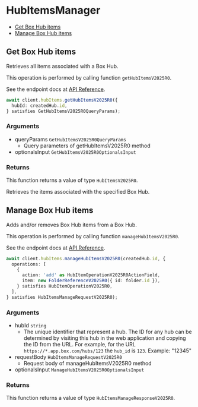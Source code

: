 # HubItemsManager

- [Get Box Hub items](#get-box-hub-items)
- [Manage Box Hub items](#manage-box-hub-items)

## Get Box Hub items

Retrieves all items associated with a Box Hub.

This operation is performed by calling function `getHubItemsV2025R0`.

See the endpoint docs at
[API Reference](https://developer.box.com/reference/v2025.0/get-hub-items/).

<!-- sample get_hub_items_v2025.0 -->

```ts
await client.hubItems.getHubItemsV2025R0({
  hubId: createdHub.id,
} satisfies GetHubItemsV2025R0QueryParams);
```

### Arguments

- queryParams `GetHubItemsV2025R0QueryParams`
  - Query parameters of getHubItemsV2025R0 method
- optionalsInput `GetHubItemsV2025R0OptionalsInput`

### Returns

This function returns a value of type `HubItemsV2025R0`.

Retrieves the items associated with the specified Box Hub.

## Manage Box Hub items

Adds and/or removes Box Hub items from a Box Hub.

This operation is performed by calling function `manageHubItemsV2025R0`.

See the endpoint docs at
[API Reference](https://developer.box.com/reference/v2025.0/post-hubs-id-manage-items/).

<!-- sample post_hubs_id_manage_items_v2025.0 -->

```ts
await client.hubItems.manageHubItemsV2025R0(createdHub.id, {
  operations: [
    {
      action: 'add' as HubItemOperationV2025R0ActionField,
      item: new FolderReferenceV2025R0({ id: folder.id }),
    } satisfies HubItemOperationV2025R0,
  ],
} satisfies HubItemsManageRequestV2025R0);
```

### Arguments

- hubId `string`
  - The unique identifier that represent a hub. The ID for any hub can be determined by visiting this hub in the web application and copying the ID from the URL. For example, for the URL `https://*.app.box.com/hubs/123` the `hub_id` is `123`. Example: "12345"
- requestBody `HubItemsManageRequestV2025R0`
  - Request body of manageHubItemsV2025R0 method
- optionalsInput `ManageHubItemsV2025R0OptionalsInput`

### Returns

This function returns a value of type `HubItemsManageResponseV2025R0`.
